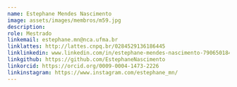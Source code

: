 ```yaml
---
name: Estephane Mendes Nascimento
image: assets/images/membros/m59.jpg
description: 
role: Mestrado
linkemail: estephane.mn@nca.ufma.br
linklattes: http://lattes.cnpq.br/0284529136186445
linklinkedin: www.linkedin.com/in/estephane-mendes-nascimento-790650184
linkgithub: https://github.com/EstephaneNascimento
linkorcid: https://orcid.org/0009-0004-1473-2226
linkinstagram: https://www.instagram.com/estephane_mn/
---
```


